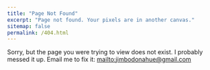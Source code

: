 ```yaml
---
title: "Page Not Found"
excerpt: "Page not found. Your pixels are in another canvas."
sitemap: false
permalink: /404.html
---
```


Sorry, but the page you were trying to view does not exist.
I probably messed it up.
Email me to fix it: [mailto:jimbodonahue@gmail.com](jimbodonahue)
